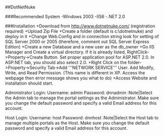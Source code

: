 
##DotNetNuke

###Recommended System
-Windows 2003
-IIS6
-.NET 2.0

###Installation
+Download from http://www.dotnetnuke.com/ (registration required)
+Upload Zip File
+Create a folder (default is c:\dotnetnuke) and deploy in it
+Change Web.Config and in connection string look for setting of SQL Server 2000 or 2005 (therefore, comment out SQL Server Express Edition)
+Create a new Database and a new user as the db_owner
+Go IIS Manager and Create a virtual directory. If it is already listed, RightClick->Property->Create Button. Set proper application pool for ASP.NET 2.0. In ASP.NET tab, you should also select 2.0.
+Right Click on the folder->Property->Security Tab->Add '''NETWORK SERVICE''' User. Add Modify, Write, and Read Permission. (This name is different in XP. Access the webpage then error message shows you what to do)
+Access Website and installation should start.


Administrator Login: 
Username: admin
Password: dnnadmin
:Note|Select the Admin tab to manage the portal settings as the Administrator. Make sure you change the default password and specify a valid Email address for this account.

Host Login:
Username: host
Password: dnnhost
:Note|Select the Host tab to manage multiple portals as the Host. Make sure you change the default password and specify a valid Email address for this account.







